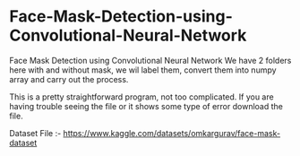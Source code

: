# Face-Mask-Detection-using-Convolutional-Neural-Network
Face Mask Detection using Convolutional Neural Network
We have 2 folders here with and without mask, we wil label them, convert them into numpy array and carry out the process. 

This is a pretty straightforward program, not too complicated. 
If you are having trouble seeing the file or it shows some type of error download the file. 

Dataset File :- https://www.kaggle.com/datasets/omkargurav/face-mask-dataset
